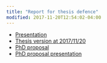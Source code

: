 ```yaml
---
title: "Report for thesis defence"
modified: 2017-11-20T12:54:02-04:00
---
```



+ [Presentation]({{site.baseurl}}/assets/files/final.pptx)
+ [Thesis version at 2017/11/20]({{site.baseurl}}/assets/files/detection)
+ [PhD proposal]({{site.baseurl}}/assets/files/proposal.pdf)
+ [PhD proposal presentation]({{site.baseurl}}/assets/files/Prpoposal.pptx)
